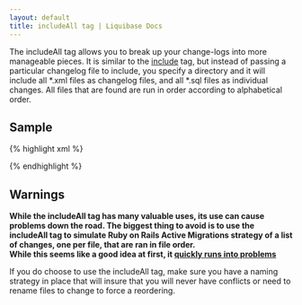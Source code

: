 ```yaml
---
layout: default
title: includeAll tag | Liquibase Docs
---
```


The includeAll tag allows you to break up your change-logs into more manageable pieces.  It is similar to the [include](include.html) tag, but instead of passing a particular changelog file to include, you specify a directory and it will include all *.xml files as changelog files, and all *.sql files as individual changes.  All files that are found are run in order according to alphabetical order.

## Sample ##
{% highlight xml %}
<?xml version="1.0" encoding="UTF-8"?>

<databaseChangeLog
  xmlns="http://www.liquibase.org/xml/ns/dbchangelog/1.9"
  xmlns:xsi="http://www.w3.org/2001/XMLSchema-instance"
  xsi:schemaLocation="http://www.liquibase.org/xml/ns/dbchangelog/1.9
         http://www.liquibase.org/xml/ns/dbchangelog/dbchangelog-1.9.xsd">
    <includeAll path="com/example/changelogs/"/>
</databaseChangeLog>
{% endhighlight %}

## Warnings ##
**While the includeAll tag has many valuable uses, its use can cause problems down the road.  The biggest thing to avoid is to use 
the includeAll tag to simulate Ruby on Rails Active Migrations strategy of a list of changes, one per file, that are ran in file order.  
While this seems like a good idea at first, it [quickly runs into problems](http://www.liquibase.org/2007/06/the-problem-with-rails-active-migrations.html)**

If you do choose to use the includeAll tag, make sure you have a naming strategy in place that will insure that you will never have conflicts or need to rename files to change to force a reordering.    
